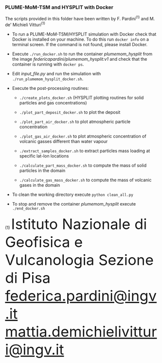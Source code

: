 ### PLUME-MoM-TSM and HYSPLIT with Docker

The scripts provided in this folder have been written by F. Pardini<sup>(1)</sup> and M. de' Michieli Vitturi<sup>(1)</sup>

- To run a PLUME-MoM-TSM/HYSPLIT simulation with Docker check that Docker is installed on your machine. To do this run `docker info` on a terminal screen. If the command is not found, please install Docker.

- Execute `./run_docker.sh` to run the container *plumemom_hysplit* from the image *federicapardini/plumemom_hysplit:v1* and check that the container is running with `docker ps`.

- Edit *input_file.py* and run the simulation with `./run_plumemom_hysplit_docker.sh`.

- Execute the post-processing routines:
  - `./create_plots_docker.sh` (HYSPLIT plotting routines for solid particles and gas concentrations)

  - `./plot_part_deposit_docker.sh` to plot the deposit 

  - `./plot_part_air_docker.sh` to plot atmospheric particle concentration

  - `./plot_gas_air_docker.sh` to plot atmospheric concentration of volcanic gasses different than water vapour

  - `./extract_samples_docker.sh` to extract particles mass loading at specific lat-lon locations

  - `./calculate_part_mass_docker.sh` to compute the mass of solid particles in the domain 

  - `./calculate_gas_mass_docker.sh` to compute the mass of volcanic gases in the domain

- To clean the working directory execute `python clean_all.py`

- To stop and remove the container *plumemom_hysplit* execute `./end_docker.sh` 

(1) <font size="7">Istituto Nazionale di Geofisica e Vulcanologia
    Sezione di Pisa
    federica.pardini@ingv.it
    mattia.demichielivitturi@ingv.it</font>














